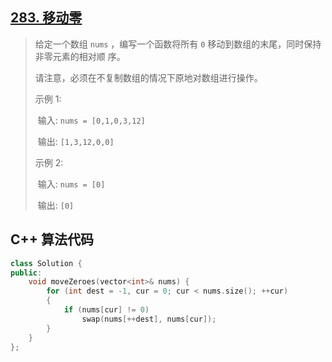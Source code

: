 ## [283. 移动零](https://leetcode.cn/problems/move-zeroes/)

> 给定⼀个数组 `nums` ，编写⼀个函数将所有 `0` 移动到数组的末尾，同时保持⾮零元素的相对顺 序。 
>
> 请注意，必须在不复制数组的情况下原地对数组进⾏操作。 
>
> 示例 1: 
>
> ​	输⼊: `nums = [0,1,0,3,12]` 
>
> ​	输出: `[1,3,12,0,0]` 
>
> 示例 2: 
>
> ​	输⼊: `nums = [0]` 
>
> ​	输出: `[0]`



## C++ 算法代码

```c++
class Solution {
public:
    void moveZeroes(vector<int>& nums) {
        for (int dest = -1, cur = 0; cur < nums.size(); ++cur)
        {
            if (nums[cur] != 0)
                swap(nums[++dest], nums[cur]);
        }
    }
};
```

